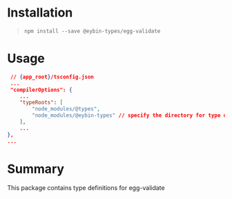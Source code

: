 # Installation
> `npm install --save @eybin-types/egg-validate`

# Usage

```json
 // {app_root}/tsconfig.json
 ...
 "compilerOptions": {
    ...
    "typeRoots": [
        "node_modules/@types",
        "node_modules/@eybin-types" // specify the directory for type definition file to be included
    ],
    ...
},
...
```

# Summary
This package contains type definitions for egg-validate
